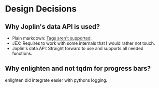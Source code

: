 # Design Decisions

## Why Joplin's data API is used?

- Plain markdown: [Tags aren't supported](https://discourse.joplinapp.org/t/import-tags-from-markdown-files/1752).
- JEX: Requires to work with some internals that I would rather not touch.
- Joplin's data API: Straight forward to use and supports all needed functions.

## Why enlighten and not tqdm for progress bars?

enlighten did integrate easier with pythons logging.
